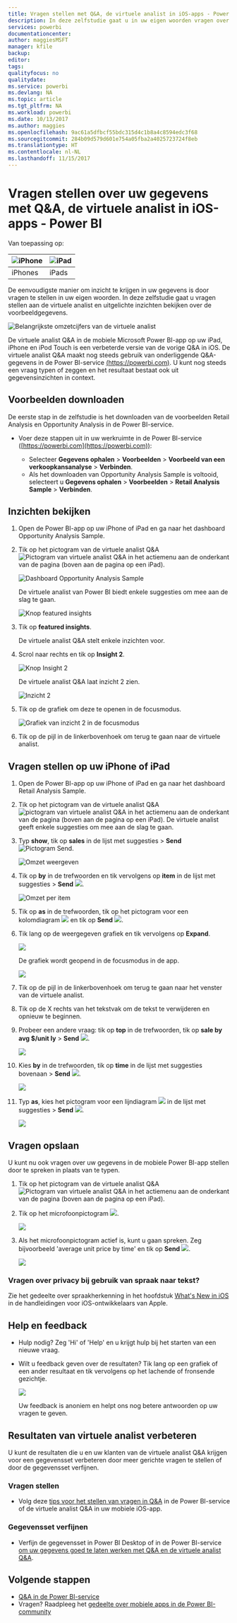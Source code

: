 ```yaml
---
title: Vragen stellen met Q&A, de virtuele analist in iOS-apps - Power BI
description: In deze zelfstudie gaat u in uw eigen woorden vragen over deze voorbeeldgegevens stellen aan de virtuele analist in de mobiele Power BI-app op uw iOS-apparaat.
services: powerbi
documentationcenter: 
author: maggiesMSFT
manager: kfile
backup: 
editor: 
tags: 
qualityfocus: no
qualitydate: 
ms.service: powerbi
ms.devlang: NA
ms.topic: article
ms.tgt_pltfrm: NA
ms.workload: powerbi
ms.date: 10/13/2017
ms.author: maggies
ms.openlocfilehash: 9ac61a5dfbcf55bdc315d4c1b8a4c8594edc3f68
ms.sourcegitcommit: 284b09d579d601e754a05fba2a4025723724f8eb
ms.translationtype: HT
ms.contentlocale: nl-NL
ms.lasthandoff: 11/15/2017
---
```

# <a name="ask-questions-about-your-data-with-the-qa-virtual-analyst-in-ios-apps---power-bi"></a>Vragen stellen over uw gegevens met Q&A, de virtuele analist in iOS-apps - Power BI
Van toepassing op:

| ![iPhone](media/mobile-apps-ios-qna/iphone-logo-50-px.png) | ![iPad](media/mobile-apps-ios-qna/ipad-logo-50-px.png) |
|:--- |:--- |
| iPhones |iPads |

De eenvoudigste manier om inzicht te krijgen in uw gegevens is door vragen te stellen in uw eigen woorden. In deze zelfstudie gaat u vragen stellen aan de virtuele analist en uitgelichte inzichten bekijken over de voorbeeldgegevens. 

![Belangrijkste omzetcijfers van de virtuele analist](media/mobile-apps-ios-qna/power-bi-ios-q-n-a-top-sale-intro.png)

De virtuele analist Q&A in de mobiele Microsoft Power BI-app op uw iPad, iPhone en iPod Touch is een verbeterde versie van de vorige Q&A in iOS. De virtuele analist Q&A maakt nog steeds gebruik van onderliggende Q&A-gegevens in de Power BI-service [(https://powerbi.com)](https://powerbi.com). U kunt nog steeds een vraag typen of zeggen en het resultaat bestaat ook uit gegevensinzichten in context. 

## <a name="download-the-samples"></a>Voorbeelden downloaden
De eerste stap in de zelfstudie is het downloaden van de voorbeelden Retail Analysis en Opportunity Analysis in de Power BI-service.

* Voer deze stappen uit in uw werkruimte in de Power BI-service ([https://powerbi.com](https://powerbi.com)):
  
  * Selecteer **Gegevens ophalen** > **Voorbeelden** > **Voorbeeld van een verkoopkansanalyse** > **Verbinden**.
  * Als het downloaden van Opportunity Analysis Sample is voltooid, selecteert u **Gegevens ophalen** > **Voorbeelden** > **Retail Analysis Sample** > **Verbinden**.

## <a name="try-featured-insights"></a>Inzichten bekijken
1. Open de Power BI-app op uw iPhone of iPad en ga naar het dashboard Opportunity Analysis Sample.
2. Tik op het pictogram van de virtuele analist Q&A ![Pictogram van virtuele analist Q&A](media/mobile-apps-ios-qna/power-bi-ios-q-n-a-icon.png) in het actiemenu aan de onderkant van de pagina (boven aan de pagina op een iPad).
   
     ![Dashboard Opportunity Analysis Sample](media/mobile-apps-ios-qna/power-bi-ios-qna-opportunity-analysis.png)
   
     De virtuele analist van Power BI biedt enkele suggesties om mee aan de slag te gaan.
   
     ![Knop featured insights](media/mobile-apps-ios-qna/power-bi-ios-qna-suggest-insights.png)
3. Tik op **featured insights**.
   
     De virtuele analist Q&A stelt enkele inzichten voor.
4. Scrol naar rechts en tik op **Insight 2**.
   
    ![Knop Insight 2](media/mobile-apps-ios-qna/power-bi-ios-qna-suggest-insight-2.png)
   
     De virtuele analist Q&A laat inzicht 2 zien.
   
    ![Inzicht 2](media/mobile-apps-ios-qna/power-bi-ios-qna-show-insight-2.png)
5. Tik op de grafiek om deze te openen in de focusmodus.
   
    ![Grafiek van inzicht 2 in de focusmodus](media/mobile-apps-ios-qna/power-bi-ios-qna-open-insight-2.png)
6. Tik op de pijl in de linkerbovenhoek om terug te gaan naar de virtuele analist.

## <a name="try-asking-questions-on-your-iphone-or-ipad"></a>Vragen stellen op uw iPhone of iPad
1. Open de Power BI-app op uw iPhone of iPad en ga naar het dashboard Retail Analysis Sample.
2. Tik op het pictogram van de virtuele analist Q&A ![pictogram van virtuele analist Q&A](media/mobile-apps-ios-qna/power-bi-ios-q-n-a-icon.png) in het actiemenu aan de onderkant van de pagina (boven aan de pagina op een iPad).
     De virtuele analist geeft enkele suggesties om mee aan de slag te gaan.
3. Typ **show**, tik op **sales** in de lijst met suggesties > **Send** ![Pictogram Send](media/mobile-apps-ios-qna/power-bi-ios-qna-send-icon.png).
   
    ![Omzet weergeven](media/mobile-apps-ios-qna/power-bi-ios-q-n-a-show-sales.png)
4. Tik op **by** in de trefwoorden en tik vervolgens op **item** in de lijst met suggesties > **Send** ![](media/mobile-apps-ios-qna/power-bi-ios-qna-send-icon.png).
   
    ![Omzet per item](media/mobile-apps-ios-qna/power-bi-ios-q-n-a-sale-by-item.png)
5. Tik op **as** in de trefwoorden, tik op het pictogram voor een kolomdiagram ![](media/mobile-apps-ios-qna/power-bi-ios-q-n-a-column-chart-icon.png) en tik op **Send** ![](media/mobile-apps-ios-qna/power-bi-ios-qna-send-icon.png).
6. Tik lang op de weergegeven grafiek en tik vervolgens op **Expand**.
   
    ![](media/mobile-apps-ios-qna/power-bi-ios-q-n-a-tap-expand-feedback.png)
   
    De grafiek wordt geopend in de focusmodus in de app.
   
    ![](media/mobile-apps-ios-qna/power-bi-ios-q-n-a-expanded-chart.png)
7. Tik op de pijl in de linkerbovenhoek om terug te gaan naar het venster van de virtuele analist.
8. Tik op de X rechts van het tekstvak om de tekst te verwijderen en opnieuw te beginnen.
9. Probeer een andere vraag: tik op **top** in de trefwoorden, tik op **sale by avg $/unit ly** > **Send** ![](media/mobile-apps-ios-qna/power-bi-ios-qna-send-icon.png).
   
    ![](media/mobile-apps-ios-qna/power-bi-ios-q-n-a-top-sale-2.png)
10. Kies **by** in de trefwoorden, tik op **time** in de lijst met suggesties bovenaan > **Send** ![](media/mobile-apps-ios-qna/power-bi-ios-qna-send-icon.png).
    
     ![](media/mobile-apps-ios-qna/power-bi-ios-q-n-a-top-sale-by-time.png)
11. Typ **as**, kies het pictogram voor een lijndiagram ![](media/mobile-apps-ios-qna/power-bi-ios-q-n-a-line-chart-icon.png) in de lijst met suggesties > **Send** ![](media/mobile-apps-ios-qna/power-bi-ios-qna-send-icon.png).
    
    ![](media/mobile-apps-ios-qna/power-bi-ios-q-n-a-top-sale-as-line.png)

## <a name="try-saying-your-questions"></a>Vragen opslaan
U kunt nu ook vragen over uw gegevens in de mobiele Power BI-app stellen door te spreken in plaats van te typen.

1. Tik op het pictogram van de virtuele analist Q&A ![Pictogram van virtuele analist Q&A](media/mobile-apps-ios-qna/power-bi-ios-q-n-a-icon.png) in het actiemenu aan de onderkant van de pagina (boven aan de pagina op een iPad).
2. Tik op het microfoonpictogram ![](media/mobile-apps-ios-qna/power-bi-ios-qna-mic-icon.png).

    ![](media/mobile-apps-ios-qna/power-bi-ios-qna-mic-on.png)

1. Als het microfoonpictogram actief is, kunt u gaan spreken. Zeg bijvoorbeeld 'average unit price by time' en tik op **Send** ![](media/mobile-apps-ios-qna/power-bi-ios-qna-send-icon.png).
   
    ![](media/mobile-apps-ios-qna/power-bi-ios-qna-speech-complete.png)

### <a name="questions-about-privacy-when-using-speech-to-text"></a>Vragen over privacy bij gebruik van spraak naar tekst?
Zie het gedeelte over spraakherkenning in het hoofdstuk [What's New in iOS](https://go.microsoft.com/fwlink/?linkid=845624) in de handleidingen voor iOS-ontwikkelaars van Apple.

## <a name="help-and-feedback"></a>Help en feedback
* Hulp nodig? Zeg 'Hi' of 'Help' en u krijgt hulp bij het starten van een nieuwe vraag.
* Wilt u feedback geven over de resultaten? Tik lang op een grafiek of een ander resultaat en tik vervolgens op het lachende of fronsende gezichtje.
  
    ![](media/mobile-apps-ios-qna/power-bi-ios-q-n-a-tap-feedback.png)
  
    Uw feedback is anoniem en helpt ons nog betere antwoorden op uw vragen te geven.

## <a name="enhance-your-qa-virtual-analyst-results"></a>Resultaten van virtuele analist verbeteren
U kunt de resultaten die u en uw klanten van de virtuele analist Q&A krijgen voor een gegevensset verbeteren door meer gerichte vragen te stellen of door de gegevensset verfijnen.

### <a name="how-to-ask-questions"></a>Vragen stellen
* Volg deze [tips voor het stellen van vragen in Q&A](service-q-and-a-tips.md) in de Power BI-service of de virtuele analist Q&A in uw mobiele iOS-app.

### <a name="how-to-enhance-the-dataset"></a>Gegevensset verfijnen
* Verfijn de gegevensset in Power BI Desktop of in de Power BI-service [om uw gegevens goed te laten werken met Q&A en de virtuele analist Q&A](service-prepare-data-for-q-and-a.md).

## <a name="next-steps"></a>Volgende stappen
* [Q&A in de Power BI-service](service-q-and-a.md)
* Vragen? Raadpleeg het [gedeelte over mobiele apps in de Power BI-community](https://go.microsoft.com/fwlink/?linkid=839277)

